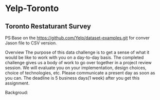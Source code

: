 # Yelp-Toronto
## Toronto Restaturant Survey

PS:Base on the https://github.com/Yelp/dataset-examples.git for conver Jason file to CSV version. 

Overview
The purpose of this data challenge is to get a sense of what it would be like to work with you
on a day-to-day basis. The completed challenge gives us a body of work to go over together
in a project review session. We will evaluate you on your implementation, design choices,
choice of technologies, etc. Please communicate a present day as soon as you can. The
deadline is 5 business days(1 week) after you get this assignment.

Backgroud:

